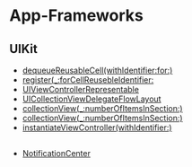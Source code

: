 # App-Frameworks

## UIKit 
* [dequeueReusableCell(withIdentifier:for:)](https://github.com/jiyoe/App-Frameworks/issues/1#issue-1920154808)
* [register(_:forCellReusebleIdentifier:](https://github.com/jiyoe/App-Frameworks/issues/7#issue-1920509912)
* [UIViewControllerRepresentable](https://github.com/jiyoe/App-Frameworks/issues/4#issue-1920507443)
* [UICollectionViewDelegateFlowLayout](https://github.com/jiyoe/App-Frameworks/issues/3#issue-1920507335)
* [collectionView(_:numberOfItemsInSection:)
](https://github.com/jiyoe/App-Frameworks/issues/6#issue-1920509806)
* [collectionView(_:numberOfItemsInSection:)
](https://github.com/jiyoe/App-Frameworks/issues/6#issue-1920509806)
* [instantiateViewController(withIdentifier:)
](https://github.com/jiyoe/App-Frameworks/issues/5#issue-1920509540)



## 
* [NotificationCenter](https://github.com/jiyoe/App-Frameworks/issues/8#issue-1920510014)
